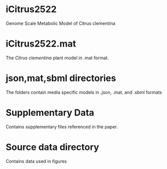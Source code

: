 # iCitrus2522
Genome Scale Metabolic Model of Citrus clementina

<h1> iCitrus2522.mat </h1>
The <i>Citrus clementina</i> plant model in .mat format.

<h1>json,mat,sbml directories</h1>
The folders contain media specific models in .json, .mat, and .sbml formats

<h1>Supplementary Data</h1>
Contains supplementary files referenced in the paper.

<h1>Source data directory</h1>
Contains data used in figures
